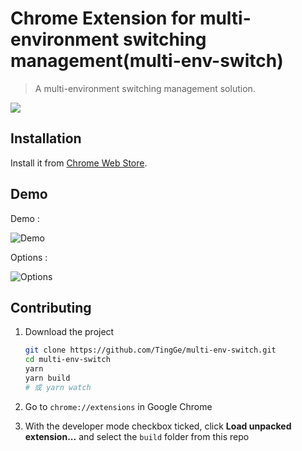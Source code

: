 # Chrome Extension for multi-environment switching management(multi-env-switch)

> A multi-environment switching management solution.

![](https://github.com/TingGe/multi-env-switch/raw/618796eb6ef60d9640c1fa60c0b0a9afe2e85d13/multi-env-switch/icon48.png)

## Installation

Install it from [Chrome Web Store](https://chrome.google.com/webstore/detail/multiple-environmental-ma/ehboglklfbenahbjndhnpkicglekincp).


## Demo

Demo : 

![Demo](https://github.com/TingGe/multi-env-switch/raw/master/assets/demo.png)



Options : 

![Options](https://github.com/TingGe/multi-env-switch/raw/master/assets/options.png)



## Contributing

1. Download the project

   ```Bash
   git clone https://github.com/TingGe/multi-env-switch.git
   cd multi-env-switch
   yarn
   yarn build 
   # 或 yarn watch
   ```

2. Go to `chrome://extensions` in Google Chrome

3. With the developer mode checkbox ticked, click **Load unpacked extension...** and select the `build` folder from this repo